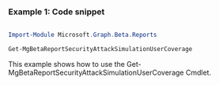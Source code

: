 ### Example 1: Code snippet

```powershell

Import-Module Microsoft.Graph.Beta.Reports

Get-MgBetaReportSecurityAttackSimulationUserCoverage

```
This example shows how to use the Get-MgBetaReportSecurityAttackSimulationUserCoverage Cmdlet.

